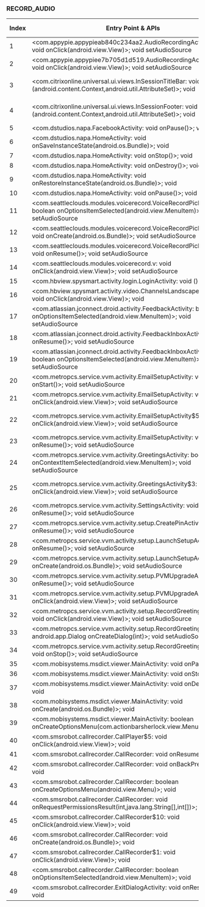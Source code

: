 ### RECORD_AUDIO
| Index | Entry Point & APIs | Screen shot | Resource id | Label |
| ------------- | ------------- | ------------- |-------------|-------------|
| 1 | <com.appypie.appypieab840c234aa2.AudioRecordingActivity$3: void onClick(android.view.View)>; void setAudioSource | ![](F:\COSMOS\output\py\Play_win8\Business\com.appypie.appypieab840c234aa2\com.appypie.appypieab840c234aa2.AudioRecordingActivity.png) |  | T |
| 2 | <com.appypie.appypiee7b705d1d519.AudioRecordingActivity$3: void onClick(android.view.View)>; void setAudioSource | ![](F:\COSMOS\output\py\Play_win8\Business\com.appypie.appypiee7b705d1d519\com.appypie.appypiee7b705d1d519.AudioRecordingActivity.png) |  | T |
| 3 | <com.citrixonline.universal.ui.views.InSessionTitleBar: void <init>(android.content.Context,android.util.AttributeSet)>; void <init> | ![](F:\COSMOS\output\py\Play_win8\Business\com.citrix.saas.gotowebinar\com.citrixonline.universal.ui.activities.InSessionActivityTablet.png) | {'2131493057': <sensitive_component.SensitiveComponent.SensitiveView object at 0x000001AB4A003BA8>} | T |
| 4 | <com.citrixonline.universal.ui.views.InSessionFooter: void <init>(android.content.Context,android.util.AttributeSet)>; void <init> | ![](F:\COSMOS\output\py\Play_win8\Business\com.citrix.saas.gotowebinar\com.citrixonline.universal.ui.activities.InSessionActivityTablet.png) | {'2131493065': <sensitive_component.SensitiveComponent.SensitiveView object at 0x000001AB4A003F28>} | T |
| 5 | <com.dstudios.napa.FacebookActivity: void onPause()>; void <init> | ![](F:\COSMOS\output\py\Play_win8\Business\com.dstudios.napa\com.dstudios.napa.FacebookActivity.png) |  | F |
| 6 | <com.dstudios.napa.HomeActivity: void onSaveInstanceState(android.os.Bundle)>; void <init> | ![](F:\COSMOS\output\py\Play_win8\Business\com.dstudios.napa\com.dstudios.napa.HomeActivity.png) |  | F |
| 7 | <com.dstudios.napa.HomeActivity: void onStop()>; void <init> | ![](F:\COSMOS\output\py\Play_win8\Business\com.dstudios.napa\com.dstudios.napa.HomeActivity.png) |  | F |
| 8 | <com.dstudios.napa.HomeActivity: void onDestroy()>; void <init> | ![](F:\COSMOS\output\py\Play_win8\Business\com.dstudios.napa\com.dstudios.napa.HomeActivity.png) |  | F |
| 9 | <com.dstudios.napa.HomeActivity: void onRestoreInstanceState(android.os.Bundle)>; void <init> | ![](F:\COSMOS\output\py\Play_win8\Business\com.dstudios.napa\com.dstudios.napa.HomeActivity.png) |  | F |
| 10 | <com.dstudios.napa.HomeActivity: void onPause()>; void <init> | ![](F:\COSMOS\output\py\Play_win8\Business\com.dstudios.napa\com.dstudios.napa.HomeActivity.png) |  | F |
| 11 | <com.seattleclouds.modules.voicerecord.VoiceRecordPickerActivity: boolean onOptionsItemSelected(android.view.MenuItem)>; void setAudioSource | ![](F:\COSMOS\output\py\Play_win8\Business\unclaimed.money\com.seattleclouds.modules.voicerecord.VoiceRecordPickerActivity.png) |  | T |
| 12 | <com.seattleclouds.modules.voicerecord.VoiceRecordPickerActivity: void onCreate(android.os.Bundle)>; void setAudioSource | ![](F:\COSMOS\output\py\Play_win8\Business\unclaimed.money\com.seattleclouds.modules.voicerecord.VoiceRecordPickerActivity.png) |  | T |
| 13 | <com.seattleclouds.modules.voicerecord.VoiceRecordPickerActivity: void onResume()>; void setAudioSource | ![](F:\COSMOS\output\py\Play_win8\Business\unclaimed.money\com.seattleclouds.modules.voicerecord.VoiceRecordPickerActivity.png) |  | T |
| 14 | <com.seattleclouds.modules.voicerecord.v: void onClick(android.view.View)>; void setAudioSource | ![](F:\COSMOS\output\py\Play_win8\Business\com.gomobileapptools.lubbockpolicedepartment\com.seattleclouds.modules.voicerecord.VoiceRecordPickerActivity.png) |  | T |
| 15 | <com.hbview.spysmart.activity.login.LoginActivity: void <init>()>; void <init> | ![](F:\COSMOS\output\py\Play_win8\Business\com.hbview.spysmart\com.hbview.spysmart.activity.login.LoginActivity.png) |  | F |
| 16 | <com.hbview.spysmart.activity.video.ChannelsLandscapeActivity$22: void onClick(android.view.View)>; void <init> | ![](F:\COSMOS\output\py\Play_win8\Business\com.hbview.spysmart\com.hbview.spysmart.activity.video.ChannelsLandscapeActivity.png) |  | D |
| 17 | <com.atlassian.jconnect.droid.activity.FeedbackActivity: boolean onOptionsItemSelected(android.view.MenuItem)>; void setAudioSource | ![](F:\COSMOS\output\py\Play_win8\Business\com.vectorlive.pr\com.atlassian.jconnect.droid.activity.FeedbackActivity.png) |  | F |
| 18 | <com.atlassian.jconnect.droid.activity.FeedbackInboxActivity: void onResume()>; void setAudioSource | ![](F:\COSMOS\output\py\Play_win8\Business\com.vectorlive.pr\com.atlassian.jconnect.droid.activity.FeedbackInboxActivity.png) |  | F |
| 19 | <com.atlassian.jconnect.droid.activity.FeedbackInboxActivity: boolean onOptionsItemSelected(android.view.MenuItem)>; void setAudioSource | ![](F:\COSMOS\output\py\Play_win8\Business\com.vectorlive.pr\com.atlassian.jconnect.droid.activity.FeedbackInboxActivity.png) |  | F |
| 20 | <com.metropcs.service.vvm.activity.EmailSetupActivity: void onStart()>; void setAudioSource | ![](F:\COSMOS\output\py\Play_win8\Business\com.metropcs.service.vvm\com.metropcs.service.vvm.activity.EmailSetupActivity.png) |  | D |
| 21 | <com.metropcs.service.vvm.activity.EmailSetupActivity: void onClick(android.view.View)>; void setAudioSource | ![](F:\COSMOS\output\py\Play_win8\Business\com.metropcs.service.vvm\com.metropcs.service.vvm.activity.EmailSetupActivity.png) |  | D |
| 22 | <com.metropcs.service.vvm.activity.EmailSetupActivity$5: void onClick(android.view.View)>; void setAudioSource | ![](F:\COSMOS\output\py\Play_win8\Business\com.metropcs.service.vvm\com.metropcs.service.vvm.activity.EmailSetupActivity.png) | {'2131165297': <sensitive_component.SensitiveComponent.SensitiveView object at 0x000001AB4A4247B8>} | D |
| 23 | <com.metropcs.service.vvm.activity.EmailSetupActivity: void onResume()>; void setAudioSource | ![](F:\COSMOS\output\py\Play_win8\Business\com.metropcs.service.vvm\com.metropcs.service.vvm.activity.EmailSetupActivity.png) |  | D |
| 24 | <com.metropcs.service.vvm.activity.GreetingsActivity: boolean onContextItemSelected(android.view.MenuItem)>; void setAudioSource | ![](F:\COSMOS\output\py\Play_win8\Business\com.metropcs.service.vvm\com.metropcs.service.vvm.activity.GreetingsActivity.png) |  | D |
| 25 | <com.metropcs.service.vvm.activity.GreetingsActivity$3: void onClick(android.view.View)>; void setAudioSource | ![](F:\COSMOS\output\py\Play_win8\Business\com.metropcs.service.vvm\com.metropcs.service.vvm.activity.GreetingsActivity.png) | {'2131165251': <sensitive_component.SensitiveComponent.SensitiveView object at 0x000001AB4A3D2518>} | D |
| 26 | <com.metropcs.service.vvm.activity.SettingsActivity: void onResume()>; void setAudioSource | ![](F:\COSMOS\output\py\Play_win8\Business\com.metropcs.service.vvm\com.metropcs.service.vvm.activity.SettingsActivity.png) |  | D |
| 27 | <com.metropcs.service.vvm.activity.setup.CreatePinActivity: void onResume()>; void setAudioSource | ![](F:\COSMOS\output\py\Play_win8\Business\com.metropcs.service.vvm\com.metropcs.service.vvm.activity.setup.CreatePinActivity.png) |  | F |
| 28 | <com.metropcs.service.vvm.activity.setup.LaunchSetupActivity: void onResume()>; void setAudioSource | ![](F:\COSMOS\output\py\Play_win8\Business\com.metropcs.service.vvm\com.metropcs.service.vvm.activity.setup.LaunchSetupActivity.png) |  | D |
| 29 | <com.metropcs.service.vvm.activity.setup.LaunchSetupActivity: void onCreate(android.os.Bundle)>; void setAudioSource | ![](F:\COSMOS\output\py\Play_win8\Business\com.metropcs.service.vvm\com.metropcs.service.vvm.activity.setup.LaunchSetupActivity.png) |  | D |
| 30 | <com.metropcs.service.vvm.activity.setup.PVMUpgradeActivity: void onResume()>; void setAudioSource | ![](F:\COSMOS\output\py\Play_win8\Business\com.metropcs.service.vvm\com.metropcs.service.vvm.activity.setup.PVMUpgradeActivity.png) |  | F |
| 31 | <com.metropcs.service.vvm.activity.setup.PVMUpgradeActivity: void onClick(android.view.View)>; void setAudioSource | ![](F:\COSMOS\output\py\Play_win8\Business\com.metropcs.service.vvm\com.metropcs.service.vvm.activity.setup.PVMUpgradeActivity.png) |  | F |
| 32 | <com.metropcs.service.vvm.activity.setup.RecordGreetingActivity$8: void onClick(android.view.View)>; void setAudioSource | ![](F:\COSMOS\output\py\Play_win8\Business\com.metropcs.service.vvm\com.metropcs.service.vvm.activity.setup.RecordGreetingActivity.png) |  | F |
| 33 | <com.metropcs.service.vvm.activity.setup.RecordGreetingActivity: android.app.Dialog onCreateDialog(int)>; void setAudioSource | ![](F:\COSMOS\output\py\Play_win8\Business\com.metropcs.service.vvm\com.metropcs.service.vvm.activity.setup.RecordGreetingActivity.png) |  | F |
| 34 | <com.metropcs.service.vvm.activity.setup.RecordGreetingActivity: void onStop()>; void setAudioSource | ![](F:\COSMOS\output\py\Play_win8\Business\com.metropcs.service.vvm\com.metropcs.service.vvm.activity.setup.RecordGreetingActivity.png) |  | F |
| 35 | <com.mobisystems.msdict.viewer.MainActivity: void onPause()>; void <init> | ![](F:\COSMOS\output\py\Play_win8\Business\com.mobisystems.msdict.embedded.wireless.oxford.dictionaryofenglish.office.prem\com.mobisystems.msdict.viewer.MainActivity.png) |  | F |
| 36 | <com.mobisystems.msdict.viewer.MainActivity: void onStop()>; void <init> | ![](F:\COSMOS\output\py\Play_win8\Business\com.mobisystems.msdict.embedded.wireless.oxford.dictionaryofenglish.office.prem\com.mobisystems.msdict.viewer.MainActivity.png) |  | F |
| 37 | <com.mobisystems.msdict.viewer.MainActivity: void onDestroy()>; void <init> | ![](F:\COSMOS\output\py\Play_win8\Business\com.mobisystems.msdict.embedded.wireless.oxford.dictionaryofenglish.office.prem\com.mobisystems.msdict.viewer.MainActivity.png) |  | F |
| 38 | <com.mobisystems.msdict.viewer.MainActivity: void onCreate(android.os.Bundle)>; void <init> | ![](F:\COSMOS\output\py\Play_win8\Business\com.mobisystems.msdict.embedded.wireless.oxford.dictionaryofenglish.office.prem\com.mobisystems.msdict.viewer.MainActivity.png) |  | F |
| 39 | <com.mobisystems.msdict.viewer.MainActivity: boolean onCreateOptionsMenu(com.actionbarsherlock.view.Menu)>; void <init> | ![](F:\COSMOS\output\py\Play_win8\Business\com.mobisystems.msdict.embedded.wireless.oxford.dictionaryofenglish.office.prem\com.mobisystems.msdict.viewer.MainActivity.png) |  |F  |
| 40 | <com.smsrobot.callrecorder.CallPlayer$5: void onClick(android.view.View)>; void <init> | ![](F:\COSMOS\output\py\Play_win8\Business\com.smsrobot.callrecorder\com.smsrobot.callrecorder.CallPlayer.png) |  | F |
| 41 | <com.smsrobot.callrecorder.CallRecorder: void onResume()>; void <init> | ![](F:\COSMOS\output\py\Play_win8\Business\com.smsrobot.callrecorder\com.smsrobot.callrecorder.CallRecorder.png) |  | T |
| 42 | <com.smsrobot.callrecorder.CallRecorder: void onBackPressed()>; void <init> | ![](F:\COSMOS\output\py\Play_win8\Business\com.smsrobot.callrecorder\com.smsrobot.callrecorder.CallRecorder.png) |  | T |
| 43 | <com.smsrobot.callrecorder.CallRecorder: boolean onCreateOptionsMenu(android.view.Menu)>; void <init> | ![](F:\COSMOS\output\py\Play_win8\Business\com.smsrobot.callrecorder\com.smsrobot.callrecorder.CallRecorder.png) |  | T |
| 44 | <com.smsrobot.callrecorder.CallRecorder: void onRequestPermissionsResult(int,java.lang.String[],int[])>; void <init> | ![](F:\COSMOS\output\py\Play_win8\Business\com.smsrobot.callrecorder\com.smsrobot.callrecorder.CallRecorder.png) |  | T |
| 45 | <com.smsrobot.callrecorder.CallRecorder$10: void onClick(android.view.View)>; void <init> | ![](F:\COSMOS\output\py\Play_win8\Business\com.smsrobot.callrecorder\com.smsrobot.callrecorder.CallRecorder.png) |  | T |
| 46 | <com.smsrobot.callrecorder.CallRecorder: void onCreate(android.os.Bundle)>; void <init> | ![](F:\COSMOS\output\py\Play_win8\Business\com.smsrobot.callrecorder\com.smsrobot.callrecorder.CallRecorder.png) |  | T |
| 47 | <com.smsrobot.callrecorder.CallRecorder$1: void onClick(android.view.View)>; void <init> | ![](F:\COSMOS\output\py\Play_win8\Business\com.smsrobot.callrecorder\com.smsrobot.callrecorder.CallRecorder.png) |  | T |
| 48 | <com.smsrobot.callrecorder.CallRecorder: boolean onOptionsItemSelected(android.view.MenuItem)>; void <init> | ![](F:\COSMOS\output\py\Play_win8\Business\com.smsrobot.callrecorder\com.smsrobot.callrecorder.CallRecorder.png) |  | T |
| 49 | <com.smsrobot.callrecorder.ExitDialogActivity: void onResume()>; void <init> | ![](F:\COSMOS\output\py\Play_win8\Business\com.smsrobot.callrecorder\com.smsrobot.callrecorder.ExitDialogActivity.png) |  | F |
